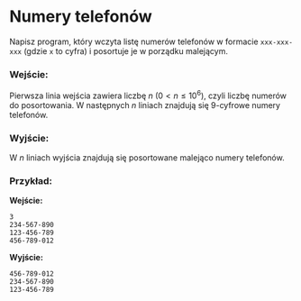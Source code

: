 # Numery telefonów

Napisz program, który wczyta listę numerów telefonów w formacie `xxx-xxx-xxx` (gdzie `x` to cyfra) i posortuje je w porządku malejącym.

### Wejście:

Pierwsza linia wejścia zawiera liczbę $n$ ($0 < n \le 10^6$), czyli liczbę numerów do posortowania.
W następnych $n$ liniach znajdują się 9-cyfrowe numery telefonów.

### Wyjście:

W $n$ liniach wyjścia znajdują się posortowane malejąco numery telefonów.

### Przykład:

**Wejście:**
```
3
234-567-890
123-456-789
456-789-012
```

**Wyjście:**
```
456-789-012
234-567-890
123-456-789
```